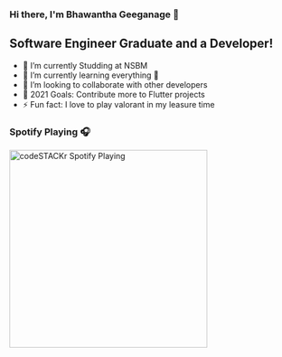 ### Hi there, I'm Bhawantha Geeganage 👋

## Software Engineer Graduate and a Developer!

- 🔭 I’m currently Studding at NSBM
- 🌱 I’m currently learning everything 🤣
- 👯 I’m looking to collaborate with other developers
- 🥅 2021 Goals: Contribute more to Flutter projects
- ⚡ Fun fact: I love to play valorant in my leasure time
### Spotify Playing 🎧
[<img src="https://now-playing-codestackr.vercel.app/api/spotify-playing" alt="codeSTACKr Spotify Playing" width="350" />](https://open.spotify.com/user/swyqyimdc12jajde4vpwd2x1b)


